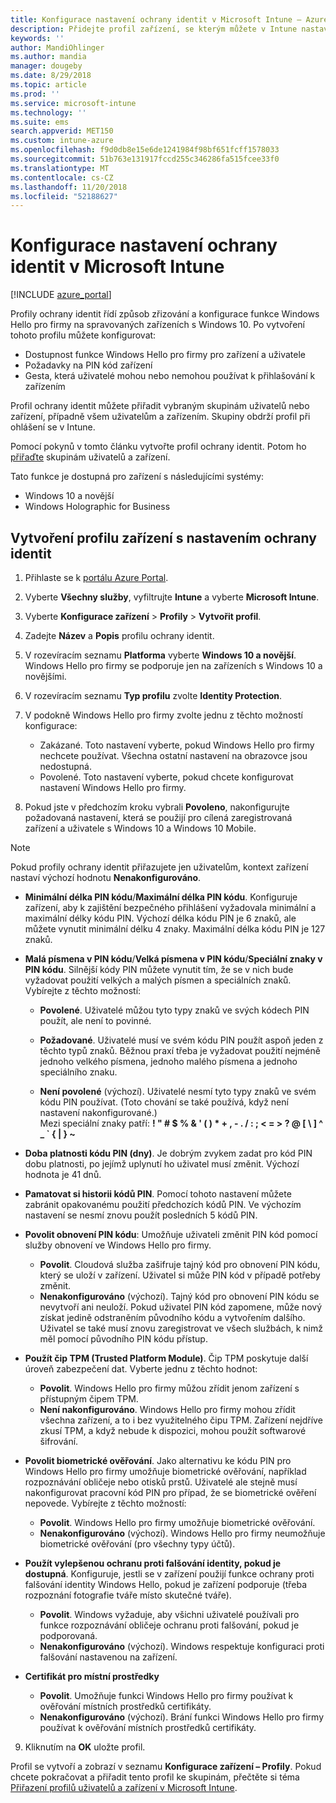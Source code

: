 ```yaml
---
title: Konfigurace nastavení ochrany identit v Microsoft Intune – Azure | Microsoft Docs
description: Přidejte profil zařízení, se kterým můžete v Intune nastavit funkci Windows Hello pro firmy na zařízeních s Windows 10
keywords: ''
author: MandiOhlinger
ms.author: mandia
manager: dougeby
ms.date: 8/29/2018
ms.topic: article
ms.prod: ''
ms.service: microsoft-intune
ms.technology: ''
ms.suite: ems
search.appverid: MET150
ms.custom: intune-azure
ms.openlocfilehash: f9d0db8e15e6de1241984f98bf651fcff1578033
ms.sourcegitcommit: 51b763e131917fccd255c346286fa515fcee33f0
ms.translationtype: MT
ms.contentlocale: cs-CZ
ms.lasthandoff: 11/20/2018
ms.locfileid: "52188627"
---
```

# <a name="configure-identity-protection-settings-in-microsoft-intune"></a>Konfigurace nastavení ochrany identit v Microsoft Intune

[!INCLUDE [azure_portal](./includes/azure_portal.md)]

Profily ochrany identit řídí způsob zřizování a konfigurace funkce Windows Hello pro firmy na spravovaných zařízeních s Windows 10. Po vytvoření tohoto profilu můžete konfigurovat:  
* Dostupnost funkce Windows Hello pro firmy pro zařízení a uživatele
* Požadavky na PIN kód zařízení
* Gesta, která uživatelé mohou nebo nemohou používat k přihlašování k zařízením  

 Profil ochrany identit můžete přiřadit vybraným skupinám uživatelů nebo zařízení, případně všem uživatelům a zařízením. Skupiny obdrží profil při ohlášení se v Intune.    

Pomocí pokynů v tomto článku vytvořte profil ochrany identit. Potom ho [přiřaďte](device-profile-assign.md) skupinám uživatelů a zařízení.

Tato funkce je dostupná pro zařízení s následujícími systémy:  
- Windows 10 a novější
- Windows Holographic for Business  

## <a name="create-a-device-profile-with-identity-protection-settings"></a>Vytvoření profilu zařízení s nastavením ochrany identit

1. Přihlaste se k [portálu Azure Portal](https://portal.azure.com).
2. Vyberte **Všechny služby**, vyfiltrujte **Intune** a vyberte **Microsoft Intune**.
3. Vyberte **Konfigurace zařízení** > **Profily** > **Vytvořit profil**.
4. Zadejte **Název** a **Popis** profilu ochrany identit.
5. V rozevíracím seznamu **Platforma** vyberte **Windows 10 a novější**. Windows Hello pro firmy se podporuje jen na zařízeních s Windows 10 a novějšími.
6. V rozevíracím seznamu **Typ profilu** zvolte **Identity Protection**.
7. V podokně Windows Hello pro firmy zvolte jednu z těchto možností konfigurace:
    * Zakázané. Toto nastavení vyberte, pokud Windows Hello pro firmy nechcete používat. Všechna ostatní nastavení na obrazovce jsou nedostupná.
    * Povolené. Toto nastavení vyberte, pokud chcete konfigurovat nastavení Windows Hello pro firmy.  

8. Pokud jste v předchozím kroku vybrali **Povoleno**, nakonfigurujte požadovaná nastavení, která se použijí pro cílená zaregistrovaná zařízení a uživatele s Windows 10 a Windows 10 Mobile.

> [!NOTE]
> Pokud profily ochrany identit přiřazujete jen uživatelům, kontext zařízení nastaví výchozí hodnotu **Nenakonfigurováno**.  

   - **Minimální délka PIN kódu**/**Maximální délka PIN kódu**. Konfiguruje zařízení, aby k zajištění bezpečného přihlášení vyžadovala minimální a maximální délky kódu PIN. Výchozí délka kódu PIN je 6 znaků, ale můžete vynutit minimální délku 4 znaky. Maximální délka kódu PIN je 127 znaků.  

   - **Malá písmena v PIN kódu**/**Velká písmena v PIN kódu**/**Speciální znaky v PIN kódu**. Silnější kódy PIN můžete vynutit tím, že se v nich bude vyžadovat použití velkých a malých písmen a speciálních znaků. Vybírejte z těchto možností:

     - **Povolené**. Uživatelé můžou tyto typy znaků ve svých kódech PIN použít, ale není to povinné.

     - **Požadované**. Uživatelé musí ve svém kódu PIN použít aspoň jeden z těchto typů znaků. Běžnou praxí třeba je vyžadovat použití nejméně jednoho velkého písmena, jednoho malého písmena a jednoho speciálního znaku.

     - **Není povolené** (výchozí). Uživatelé nesmí tyto typy znaků ve svém kódu PIN používat. (Toto chování se také používá, když není nastavení nakonfigurované.)<br>Mezi speciální znaky patří: **! " # $ % &amp; ' ( ) &#42; + , - . / : ; &lt; = &gt; ? @ [ \ ] ^ _ &#96; { &#124; } ~**

   - **Doba platnosti kódu PIN (dny)**. Je dobrým zvykem zadat pro kód PIN dobu platnosti, po jejímž uplynutí ho uživatel musí změnit. Výchozí hodnota je 41 dnů.

   - **Pamatovat si historii kódů PIN**. Pomocí tohoto nastavení můžete zabránit opakovanému použití předchozích kódů PIN. Ve výchozím nastavení se nesmí znovu použít posledních 5 kódů PIN.  
   - **Povolit obnovení PIN kódu**: Umožňuje uživateli změnit PIN kód pomocí služby obnovení ve Windows Hello pro firmy. 
       - **Povolit**. Cloudová služba zašifruje tajný kód pro obnovení PIN kódu, který se uloží v zařízení. Uživatel si může PIN kód v případě potřeby změnit.  
       - **Nenakonfigurováno** (výchozí). Tajný kód pro obnovení PIN kódu se nevytvoří ani neuloží. Pokud uživatel PIN kód zapomene, může nový získat jedině odstraněním původního kódu a vytvořením dalšího. Uživatel se také musí znovu zaregistrovat ve všech službách, k nimž měl pomocí původního PIN kódu přístup.  
   
   - **Použít čip TPM (Trusted Platform Module)**. Čip TPM poskytuje další úroveň zabezpečení dat. Vyberte jednu z těchto hodnot:  
     - **Povolit**. Windows Hello pro firmy můžou zřídit jenom zařízení s přístupným čipem TPM.
     - **Není nakonfigurováno**. Windows Hello pro firmy mohou zřídit všechna zařízení, a to i bez využitelného čipu TPM. Zařízení nejdříve zkusí TPM, a když nebude k dispozici, mohou použít softwarové šifrování.  

   - **Povolit biometrické ověřování**. Jako alternativu ke kódu PIN pro Windows Hello pro firmy umožňuje biometrické ověřování, například rozpoznávání obličeje nebo otisků prstů. Uživatelé ale stejně musí nakonfigurovat pracovní kód PIN pro případ, že se biometrické ověření nepovede. Vybírejte z těchto možností:

     - **Povolit**. Windows Hello pro firmy umožňuje biometrické ověřování.
     - **Nenakonfigurováno** (výchozí). Windows Hello pro firmy neumožňuje biometrické ověřování (pro všechny typy účtů).

   - **Použít vylepšenou ochranu proti falšování identity, pokud je dostupná**. Konfiguruje, jestli se v zařízení použijí funkce ochrany proti falšování identity Windows Hello, pokud je zařízení podporuje (třeba rozpoznání fotografie tváře místo skutečné tváře).
       - **Povolit**. Windows vyžaduje, aby všichni uživatelé používali pro funkce rozpoznávání obličeje ochranu proti falšování, pokud je podporovaná.  
       - **Nenakonfigurováno** (výchozí). Windows respektuje konfiguraci proti falšování nastavenou na zařízení.

   - **Certifikát pro místní prostředky** 
       - **Povolit**. Umožňuje funkci Windows Hello pro firmy používat k ověřování místních prostředků certifikáty.
       - **Nenakonfigurováno** (výchozí). Brání funkci Windows Hello pro firmy používat k ověřování místních prostředků certifikáty.  
9. Kliknutím na **OK** uložte profil.  

Profil se vytvoří a zobrazí v seznamu **Konfigurace zařízení – Profily**. Pokud chcete pokračovat a přiřadit tento profil ke skupinám, přečtěte si téma [Přiřazení profilů uživatelů a zařízení v Microsoft Intune](device-profile-assign.md).  

<!--  Removing image as part of design review; retaining source until we known the disposition.

## Example of device restriction settings

In this high-level example, you'll create a device restriction policy that blocks the use of the built-in camera app on Android devices.

![How to disable the camera on Android devices](./media/disable-android-camera.png)

-->
